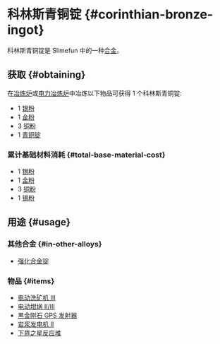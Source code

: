 # 科林斯青铜锭 {#corinthian-bronze-ingot}

科林斯青铜锭是 Slimefun 中的一种[合金](/Ingots#alloys)。

## 获取 {#obtaining}

在[冶炼炉](/Smeltery)或[电力冶炼炉](/Electric-Smeltery)中冶炼以下物品可获得 1 个科林斯青铜锭:

* 1 [银粉](/Silver-Dust)
* 1 [金粉](/Gold-Dust)
* 3 [铜粉](/Copper-Dust)
* 1 [青铜锭](/Bronze-Ingot)

### 累计基础材料消耗 {#total-base-material-cost}

* 1 [银粉](/Silver-Dust)
* 1 [金粉](/Gold-Dust)
* 3 [铜粉](/Copper-Dust)
* 1 [锡粉](/Tin-Dust)

## 用途 {#usage}

### 其他合金 {#in-other-alloys}

* [强化合金锭](/Reinforced-Alloy-Ingot)

### 物品 {#items}

* [电动洗矿机 III](/Electric-Dust-Washer)
* [电动坩埚 II/III](/Electrified-Crucible)
* [黑金刚石 GPS 发射器](/GPS-Transmitter)
* [岩浆发电机 II](/Lava-Generator)
* [下界之星反应堆](/Reactors)
